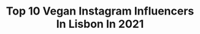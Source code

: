 ---
title: Top 10 Vegan Instagram Influencers In Lisbon In 2021
description: >-
  Find top vegan Instagram influencers in Lisbon in 2021. Most popular hashtags: #ootd #couplestravelgoals #earthcouples.
platform: Instagram
hits: 4
text_top: Identify the top-rated Instagram influencers on inBeat.
text_bottom: Our platform aggregates 4 Instagram influencers like this in Lisbon, Portugal for you to connect with.
profiles:
  - username: "sunchasingtravelers"
    fullname: >-
      Eco Lifestyle & Travel
    bio: >-
      Lea & Stefan 🌿 Mindful & Sustainable Living ✨ Eco Travel | Vegan | Sustainability Blog Check out our blog to read more:
    location: "Portugal"
    followers: 42482
    engagement: 557
    commentsToLikes: 0.180565
    id: ck0ue9bsqktr30i19nvwyqvo4
    verified: false
    hashtags: "#inspiredtravelcouples, #portugaltravel, #ecotravel, #lisbonportugal"
  - username: "vpereira_"
    fullname: >-
      Vanessa Pereira
    bio: >-
      🦀 | Marketing, Journalism & Social Media Digital & brands: lara@next.pt 25% @zomatogold: VPEREIRA 💌 vfmcpereira@gmail.com
    location: "Portugal"
    followers: 33144
    engagement: 297
    commentsToLikes: 0.019834
    id: ck5py6fsdujl70i11e5tukfu4
    verified: false
    hashtags: "#travel, #foodporn, #outfit, #trip"
  - username: "sofiadinis.sheisart"
    fullname: >-
      S O F I A   D I N I S
    bio: >-
      SHE IS ART | private tattoo studio | vegan tattoo 🌿 Lisboa, Portugal AGENDA ENCERRADA vamos tatuar? • contacto | 914119097 •
    location: "Portugal"
    followers: 96103
    engagement: 437
    commentsToLikes: 0.008469
    id: ck8syzilammls0j78ghzny9g6
    verified: false
    hashtags: "#mesasbohemiaemcasa, #mesabohemiaemcasa, #pub, #sejarespons"
  - username: "anasarapadua"
    fullname: >-
      Ana Sara de Pádua
    bio: >-
      📍Lisboa 🇵🇹 آنا سارة ✈️🇪🇸🇫🇷🇧🇪🇱🇺🇩🇪🇳🇱🇬🇧🇦🇹🇸🇰🇭🇷
    location: "Portugal"
    followers: 2456
    engagement: 1991
    commentsToLikes: 0.059104
    id: ck5hqk7o7t8my0i11joe5x8oz
    verified: false
    hashtags: "#portraits, #moodysports, #khassaniswimwear, #couplesphotoshoot"
  - username: "thefruitgoddesss"
    fullname: >-
      Andrea | 📍Spain🌴
    bio: >-
      Vegan Travel Girl🌸 Eat more plants & travel often 🌎 Say hi💌 thefruitgoddess1@gmail.com Travel Guides & Lightroom Presets⬇️
    location: "Portugal"
    followers: 79540
    engagement: 152
    commentsToLikes: 0.193235
    id: ck55ltvvc2f5o0i11rdq905c2
    verified: false
    hashtags: ""
  - username: "jonvenus"
    fullname: >-
      Jon Venus
    bio: >-
      My mission is to help you THRIVE🌱✨ 🔸Health🔸Nutrition🔸Mindset 👇🏼Coaching, Vegan Plans & eBooks
    location: "Portugal"
    followers: 182882
    engagement: 111
    commentsToLikes: 0.035711
    id: ck0u8sdvb86vc0i19svaj0t0s
    verified: true
    hashtags: "#dateswithdates, #itsoktochangeyourmind, #veganbodybuilding, #easiersaidthandone"
  - username: "susannameeow"
    fullname: >-
      susanna
    bio: >-
      vegan✖️edge| |cats and plants 🐱🌱| |anti animal cruelty🐥|ocean addicted🌊| work: @_susannapaul 💌 susannameeow@gmail.com
    location: "Portugal"
    followers: 120268
    engagement: 631
    commentsToLikes: 0.003898
    id: ck5q7vthl3a7n0i112ywil7um
    verified: false
    hashtags: "#girlswithink, #ink, #tattoo, #travel"
  - username: "sunchasingtravelers"
    fullname: >-
      Eco Lifestyle & Travel
    bio: >-
      Lea & Stefan 🌿 Mindful & Sustainable Living ✨ Eco Travel | Vegan | Sustainability Blog Check out our blog to read more:
    location: "Portugal"
    followers: 42482
    engagement: 557
    commentsToLikes: 0.180565
    id: ck0ue9bsqktr30i19nvwyqvo4
    verified: false
    hashtags: "#inspiredtravelcouples, #portugaltravel, #ecotravel, #lisbonportugal"
  - username: "lucas_rays"
    fullname: >-
      Lucas
    bio: >-
      Vegan🍀 Artist 🎨🎨🖌 Product Designer🍥 Architecture 👨‍💼🌆
    location: "Portugal"
    followers: 12410
    engagement: 803
    commentsToLikes: 0.023073
    id: ckaoze1iolgn30i786s2yi0j0
    verified: false
    hashtags: "#greektemple, #sicily, #agrigento, #fallen"
  - username: "sofiadinis.sheisart"
    fullname: >-
      S O F I A   D I N I S
    bio: >-
      SHE IS ART | private tattoo studio | vegan tattoo 🌿 Lisboa, Portugal AGENDA ENCERRADA vamos tatuar? • contacto | 914119097 •
    location: "Portugal"
    followers: 96103
    engagement: 437
    commentsToLikes: 0.008469
    id: ck8syzilammls0j78ghzny9g6
    verified: false
    hashtags: "#mesasbohemiaemcasa, #mesabohemiaemcasa, #pub, #sejarespons"
---